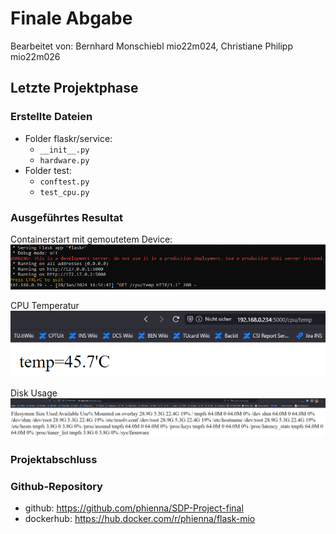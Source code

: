 # Finale Abgabe

Bearbeitet von: Bernhard Monschiebl mio22m024, Christiane Philipp mio22m026

## Letzte Projektphase

### Erstellte Dateien

* Folder flaskr/service:
  * `__init__.py`
  * `hardware.py`
* Folder test:
  * `conftest.py`
  * `test_cpu.py`

### Ausgeführtes Resultat

Containerstart mit gemoutetem Device:
![Alt text](image.png)

CPU Temperatur
![Alt text](<2024-01-28 17_59_56-192.168.0.234_5000_cpu_temp - Vivaldi.png>)

Disk Usage
![Alt text](image-1.png)

### Projektabschluss

### Github-Repository

* github: <https://github.com/phienna/SDP-Project-final>
* dockerhub: <https://hub.docker.com/r/phienna/flask-mio>
